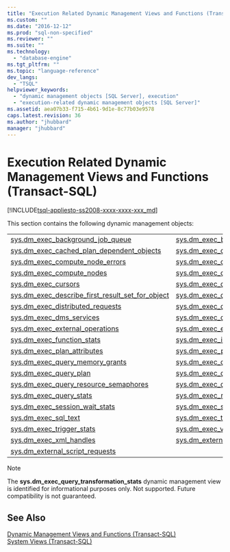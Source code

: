 ```yaml
---
title: "Execution Related Dynamic Management Views and Functions (Transact-SQL) | Microsoft Docs"
ms.custom: ""
ms.date: "2016-12-12"
ms.prod: "sql-non-specified"
ms.reviewer: ""
ms.suite: ""
ms.technology: 
  - "database-engine"
ms.tgt_pltfrm: ""
ms.topic: "language-reference"
dev_langs: 
  - "TSQL"
helpviewer_keywords: 
  - "dynamic management objects [SQL Server], execution"
  - "execution-related dynamic management objects [SQL Server]"
ms.assetid: aea07b33-f715-4b61-9d1e-8c77b03e9578
caps.latest.revision: 36
ms.author: "jhubbard"
manager: "jhubbard"
---
```

# Execution Related Dynamic Management Views and Functions (Transact-SQL)
[!INCLUDE[tsql-appliesto-ss2008-xxxx-xxxx-xxx_md](../../../database-engine/configure/windows/includes/tsql-appliesto-ss2008-xxxx-xxxx-xxx-md.md)]

  This section contains the following dynamic management objects:  
  

|||  
|-|-| 
|[sys.dm_exec_background_job_queue](../../../relational-databases/reference/system-dynamic-management-views/sys.dm-exec-background-job-queue-transact-sql.md)|[sys.dm_exec_background_job_queue_stats](../../../relational-databases/reference/system-dynamic-management-views/sys.dm-exec-background-job-queue-stats-transact-sql.md)|
|[sys.dm_exec_cached_plan_dependent_objects](../../../relational-databases/reference/system-dynamic-management-views/sys.dm-exec-cached-plan-dependent-objects-transact-sql.md)|[sys.dm_exec_cached_plans](../../../relational-databases/reference/system-dynamic-management-views/sys.dm-exec-cached-plans-transact-sql.md)|
|[sys.dm_exec_compute_node_errors](../../../relational-databases/reference/system-dynamic-management-views/sys.dm-exec-compute-node-errors-transact-sql.md)|[sys.dm_exec_compute_node_status](../../../relational-databases/reference/system-dynamic-management-views/sys.dm-exec-compute-node-status-transact-sql.md)|
|[sys.dm_exec_compute_nodes](../../../relational-databases/reference/system-dynamic-management-views/sys.dm-exec-compute-nodes-transact-sql.md)|[sys.dm_exec_connections](../../../relational-databases/reference/system-dynamic-management-views/sys.dm-exec-connections-transact-sql.md)|
|[sys.dm_exec_cursors](../../../relational-databases/reference/system-dynamic-management-views/sys.dm-exec-cursors-transact-sql.md)|[sys.dm_exec_describe_first_result_set](../../../relational-databases/reference/system-dynamic-management-views/sys.dm-exec-describe-first-result-set-transact-sql.md)|
|[sys.dm_exec_describe_first_result_set_for_object](../../../relational-databases/reference/system-dynamic-management-views/sys.dm-exec-describe-first-result-set-for-object-transact-sql.md)|[sys.dm_exec_distributed_request_steps](../../../relational-databases/reference/system-dynamic-management-views/sys.dm-exec-distributed-request-steps-transact-sql.md)|
|[sys.dm_exec_distributed_requests](../../../relational-databases/reference/system-dynamic-management-views/sys.dm-exec-distributed-requests-transact-sql.md)|[sys.dm_exec_distributed_sql_requests](../../../relational-databases/reference/system-dynamic-management-views/sys.dm-exec-distributed-sql-requests-transact-sql.md)|
|[sys.dm_exec_dms_services](../../../relational-databases/reference/system-dynamic-management-views/sys.dm-exec-dms-services-transact-sql.md)|[sys.dm_exec_dms_workers](../../../relational-databases/reference/system-dynamic-management-views/sys.dm-exec-dms-workers-transact-sql.md)|
|[sys.dm_exec_external_operations](../../../relational-databases/reference/system-dynamic-management-views/sys.dm-exec-external-operations-transact-sql.md)|[sys.dm_exec_external_work](../../../relational-databases/reference/system-dynamic-management-views/sys.dm-exec-external-work-transact-sql.md)|
|[sys.dm_exec_function_stats](../../../relational-databases/reference/system-dynamic-management-views/sys.dm-exec-function-stats-transact-sql.md)| [sys.dm_exec_input_buffer](../../../relational-databases/reference/system-dynamic-management-views/sys.dm-exec-input-buffer-transact-sql.md)|
|[sys.dm_exec_plan_attributes](../../../relational-databases/reference/system-dynamic-management-views/sys.dm-exec-plan-attributes-transact-sql.md)|[sys.dm_exec_procedure_stats](../../../relational-databases/reference/system-dynamic-management-views/sys.dm-exec-procedure-stats-transact-sql.md)|
|[sys.dm_exec_query_memory_grants](../../../relational-databases/reference/system-dynamic-management-views/sys.dm-exec-query-memory-grants-transact-sql.md)|[sys.dm_exec_query_optimizer_info](../../../relational-databases/reference/system-dynamic-management-views/sys.dm-exec-query-optimizer-info-transact-sql.md)|
|[sys.dm_exec_query_plan](../../../relational-databases/reference/system-dynamic-management-views/sys.dm-exec-query-plan-transact-sql.md)|[sys.dm_exec_query_profiles](../../../relational-databases/reference/system-dynamic-management-views/sys.dm-exec-query-profiles-transact-sql.md)|
|[sys.dm_exec_query_resource_semaphores](../../../relational-databases/reference/system-dynamic-management-views/sys.dm-exec-query-resource-semaphores-transact-sql.md)|[sys.dm_exec_query_statistics_xml](../../../relational-databases/reference/system-dynamic-management-views/sys.dm-exec-query-statistics-xml-transact-sql.md)|
|[sys.dm_exec_query_stats](../../../relational-databases/reference/system-dynamic-management-views/sys.dm-exec-query-stats-transact-sql.md)|[sys.dm_exec_requests](../../../relational-databases/reference/system-dynamic-management-views/sys.dm-exec-requests-transact-sql.md)|
|[sys.dm_exec_session_wait_stats](../../../relational-databases/reference/system-dynamic-management-views/sys.dm-exec-session-wait-stats-transact-sql.md)|[sys.dm_exec_sessions](../../../relational-databases/reference/system-dynamic-management-views/sys.dm-exec-sessions-transact-sql.md)|
|[sys.dm_exec_sql_text](../../../relational-databases/reference/system-dynamic-management-views/sys.dm-exec-sql-text-transact-sql.md)|[sys.dm_exec_text_query_plan](../../../relational-databases/reference/system-dynamic-management-views/sys.dm-exec-text-query-plan-transact-sql.md)|
|[sys.dm_exec_trigger_stats](../../../relational-databases/reference/system-dynamic-management-views/sys.dm-exec-trigger-stats-transact-sql.md)|[sys.dm_exec_valid_use_hints](../../../relational-databases/reference/system-dynamic-management-views/sys.dm-exec-valid-use-hints-transact-sql.md)| 
|[sys.dm_exec_xml_handles](../../../relational-databases/reference/system-dynamic-management-views/sys.dm-exec-xml-handles-transact-sql.md)|[sys.dm_external_script_execution_stats](../../../relational-databases/reference/system-dynamic-management-views/sys.dm-external-script-execution-stats.md)|
|[sys.dm_external_script_requests](../../../relational-databases/reference/system-dynamic-management-views/sys.dm-external-script-requests.md)| |

  
> [!NOTE]  
>  The **sys.dm_exec_query_transformation_stats** dynamic management view is identified for informational purposes only. Not supported. Future compatibility is not guaranteed.  
  
## See Also  
 [Dynamic Management Views and Functions &#40;Transact-SQL&#41;](../Topic/Dynamic%20Management%20Views%20and%20Functions%20\(Transact-SQL\).md)   
 [System Views &#40;Transact-SQL&#41;](http://msdn.microsoft.com/library/35a6161d-7f43-4e00-bcd3-3091f2015e90)  
  
  